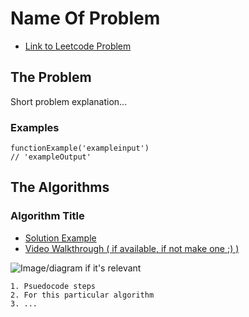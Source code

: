 # Name Of Problem

- [Link to Leetcode Problem](https://leetcode.com/problems/spiral-matrix-ii/)

## The Problem

Short problem explanation...

### Examples

```
functionExample('exampleinput')
// 'exampleOutput'
```

## The Algorithms

### Algorithm Title

- [Solution Example](link/to/example/code)
- [Video Walkthrough ( if available, if not make one ;) )](link/to/video)

![Image/diagram if it's relevant](link/to/image)

```
1. Psuedocode steps
2. For this particular algorithm
3. ...
```



